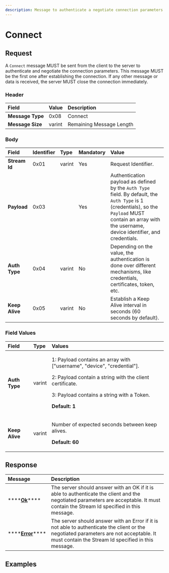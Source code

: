 ```yaml
---
description: Message to authenticate a negotiate connection parameters.
---
```


# Connect

## Request

A `Connect` message MUST be sent from the client to the server to authenticate and negotiate the connection parameters. This message MUST be the first one after establishing the connection. If any other message or data is received, the server MUST close the connection immediately.

### Header

| Field | Value | Description |
| :--- | :--- | :--- |
| **Message Type** | 0x08 | Connect |
| **Message Size** | varint | Remaining Message Length |

### Body

| Field | Identifier | Type | Mandatory | Value |
| :--- | :--- | :--- | :--- | :--- |
| **Stream Id** | 0x01 | varint | Yes | Request Identifier. |
| **Payload** | 0x03 |  | Yes | Authentication payload as defined by the `Auth Type` field. By default, the `Auth Type` is 1 \(credentials\), so the `Payload` MUST contain an array with the username, device identifier, and credentials.  |
| **Auth Type** | 0x04 | varint | No | Depending on the value, the authentication is done over different mechanisms, like credentials, certificates, token, etc. |
| **Keep Alive** | 0x05 | varint | No | Establish a Keep Alive interval in seconds \(60 seconds by default\). |

### Field Values

<table>
  <thead>
    <tr>
      <th style="text-align:left">Field</th>
      <th style="text-align:left">Type</th>
      <th style="text-align:left">Values</th>
    </tr>
  </thead>
  <tbody>
    <tr>
      <td style="text-align:left"><b>Auth Type</b>
      </td>
      <td style="text-align:left">varint</td>
      <td style="text-align:left">
        <p>1: Payload contains an array with [&quot;username&quot;, &quot;device&quot;,
          &quot;credential&quot;].</p>
        <p>2: Payload contain a string with the client certificate.</p>
        <p>3: Payload contains a string with a Token.</p>
        <p><b>Default: 1</b>
        </p>
      </td>
    </tr>
    <tr>
      <td style="text-align:left"><b>Keep Alive</b>
      </td>
      <td style="text-align:left">varint</td>
      <td style="text-align:left">
        <p>Number of expected seconds between keep alives.</p>
        <p><b>Default: 60</b>
        </p>
      </td>
    </tr>
  </tbody>
</table>

## Response

| Message | Description |
| :--- | :--- |
| \*\*\*\*[**Ok**](ok.md)\*\*\*\* | The server should answer with an OK if it is able to authenticate the client and the negotiated parameters are acceptable. It must contain the Stream Id specified in this message. |
| \*\*\*\*[**Error**](error.md)\*\*\*\* | The server should answer with an Error if it is not able to authenticate the client or the negotiated parameters are not acceptable. It must contain the Stream Id specified in this message. |

## Examples




